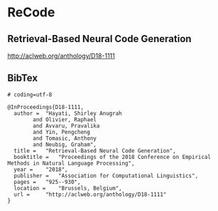 # ReCode
## Retrieval-Based Neural Code Generation

http://aclweb.org/anthology/D18-1111

## BibTex
```
# coding=utf-8

@InProceedings{D18-1111,
  author = 	"Hayati, Shirley Anugrah
		and Olivier, Raphael
		and Avvaru, Pravalika
		and Yin, Pengcheng
		and Tomasic, Anthony
		and Neubig, Graham",
  title = 	"Retrieval-Based Neural Code Generation",
  booktitle = 	"Proceedings of the 2018 Conference on Empirical Methods in Natural Language Processing",
  year = 	"2018",
  publisher = 	"Association for Computational Linguistics",
  pages = 	"925--930",
  location = 	"Brussels, Belgium",
  url = 	"http://aclweb.org/anthology/D18-1111"
}
```
